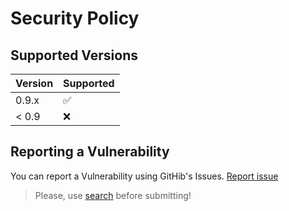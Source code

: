 # Security Policy

## Supported Versions


| Version | Supported          |
| ------- | ------------------ |
| 0.9.x   | :white_check_mark: |
| < 0.9   | :x:                |

## Reporting a Vulnerability

You can report a Vulnerability using GitHib's Issues.
[Report issue](https://github.com/Fruitware/whmcs-wrapper/issues/new)

>Please, use [search](https://github.com/Fruitware/whmcs-wrapper/issues?q=is%3Aissue+is%3Aopen) before submitting!


